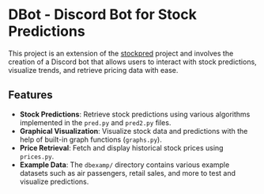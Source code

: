 # DBot - Discord Bot for Stock Predictions

This project is an extension of the [stockpred](#) project and involves the creation of a Discord bot that allows users to interact with stock predictions, visualize trends, and retrieve pricing data with ease.

## Features

- **Stock Predictions**: Retrieve stock predictions using various algorithms implemented in the `pred.py` and `pred2.py` files.
- **Graphical Visualization**: Visualize stock data and predictions with the help of built-in graph functions (`graphs.py`).
- **Price Retrieval**: Fetch and display historical stock prices using `prices.py`.
- **Example Data**: The `dbexamp/` directory contains various example datasets such as air passengers, retail sales, and more to test and visualize predictions.
  
